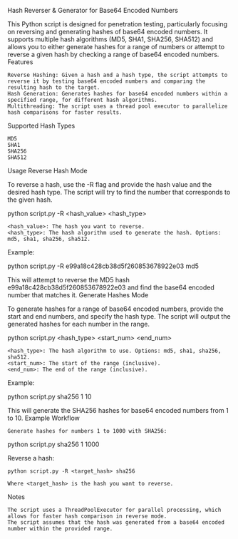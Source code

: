 Hash Reverser & Generator for Base64 Encoded Numbers

This Python script is designed for penetration testing, particularly focusing on reversing and generating hashes of base64 encoded numbers. It supports multiple hash algorithms (MD5, SHA1, SHA256, SHA512) and allows you to either generate hashes for a range of numbers or attempt to reverse a given hash by checking a range of base64 encoded numbers.
Features

    Reverse Hashing: Given a hash and a hash type, the script attempts to reverse it by testing base64 encoded numbers and comparing the resulting hash to the target.
    Hash Generation: Generates hashes for base64 encoded numbers within a specified range, for different hash algorithms.
    Multithreading: The script uses a thread pool executor to parallelize hash comparisons for faster results.

Supported Hash Types

    MD5
    SHA1
    SHA256
    SHA512

Usage
Reverse Hash Mode

To reverse a hash, use the -R flag and provide the hash value and the desired hash type. The script will try to find the number that corresponds to the given hash.

python script.py -R <hash_value> <hash_type>

    <hash_value>: The hash you want to reverse.
    <hash_type>: The hash algorithm used to generate the hash. Options: md5, sha1, sha256, sha512.

Example:

python script.py -R e99a18c428cb38d5f260853678922e03 md5

This will attempt to reverse the MD5 hash e99a18c428cb38d5f260853678922e03 and find the base64 encoded number that matches it.
Generate Hashes Mode

To generate hashes for a range of base64 encoded numbers, provide the start and end numbers, and specify the hash type. The script will output the generated hashes for each number in the range.

python script.py <hash_type> <start_num> <end_num>

    <hash_type>: The hash algorithm to use. Options: md5, sha1, sha256, sha512.
    <start_num>: The start of the range (inclusive).
    <end_num>: The end of the range (inclusive).

Example:

python script.py sha256 1 10

This will generate the SHA256 hashes for base64 encoded numbers from 1 to 10.
Example Workflow

    Generate hashes for numbers 1 to 1000 with SHA256:

python script.py sha256 1 1000

Reverse a hash:

    python script.py -R <target_hash> sha256

    Where <target_hash> is the hash you want to reverse.

Notes

    The script uses a ThreadPoolExecutor for parallel processing, which allows for faster hash comparison in reverse mode.
    The script assumes that the hash was generated from a base64 encoded number within the provided range.
